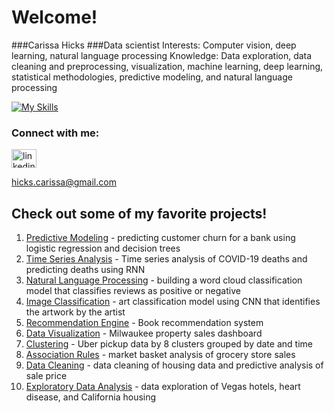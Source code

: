 # Welcome!
###Carissa Hicks
###Data scientist
Interests: Computer vision, deep learning, natural language processing
Knowledge: Data exploration, data cleaning and preprocessing, visualization, machine learning, deep learning, statistical methodologies, predictive modeling, and natural language processing

[![My Skills](https://skillicons.dev/icons?i=r,py,java,tensorflow,eclipse)](https://skillicons.dev)

### Connect with me:
<a href="https://www.linkedin.com/in/hickscarissa/" target="blank"><img align="center" src="https://raw.githubusercontent.com/rahuldkjain/github-profile-readme-generator/master/src/images/icons/Social/linked-in-alt.svg" alt="linkedin" height="30" width="40"/></a>

hicks.carissa@gmail.com
  
## Check out some of my favorite projects!

1. [Predictive Modeling](https://github.com/carissa406/customer-churn)   - predicting customer churn for a bank using logistic regression and decision trees
2. [Time Series Analysis](https://github.com/carissa406/deep-learning-535/blob/main/CarissaHicks_Assignment4.ipynb) - Time series analysis of COVID-19 deaths and predicting deaths using RNN
3. [Natural Language Processing](https://github.com/carissa406/good-feet-reviews) - building a word cloud classification model that classifies reviews as positive or negative
4. [Image Classification](https://github.com/carissa406/artbyartist) - art classification model using CNN that identifies the artwork by the artist
5. [Recommendation Engine](https://github.com/carissa406/BookRecommenderSystem) - Book recommendation system
6. [Data Visualization](https://github.com/carissa406/mke-property-sales) - Milwaukee property sales dashboard
7. [Clustering](https://github.com/carissa406/data-mining-533/blob/main/ex5-2test.txt) - Uber pickup data by 8 clusters grouped by date and time
8. [Association Rules](https://github.com/carissa406/data-mining-533/tree/main/FrequentPatternMining) - market basket analysis of grocery store sales
9. [Data Cleaning](https://github.com/carissa406/machine-learning-532/blob/main/Assignment%205.Rmd) - data cleaning of housing data and predictive analysis of sale price
10. [Exploratory Data Analysis](https://github.com/carissa406/machine-learning-532/blob/main/hw1.Rmd) - data exploration of Vegas hotels, heart disease, and California housing
